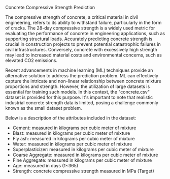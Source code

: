 Concrete Compressive Strength Prediction

The compressive strength of concrete, a critical material in civil engineering, refers to its ability to withstand failure, particularly in the form of cracks. The 28-day compressive strength is a widely used metric for evaluating the performance of concrete in engineering applications, such as supporting structural loads. Accurately predicting concrete strength is crucial in construction projects to prevent potential catastrophic failures in civil infrastructures. Conversely, concrete with excessively high strength may lead to increased material costs and environmental concerns, such as elevated CO2 emissions.

Recent advancements in machine learning (ML) techniques provide an alternative solution to address the prediction problem. ML can effectively capture the intricate and non-linear relationship between concrete mixture proportions and strength. However, the utilization of large datasets is essential for training such models. In this context, the "concrete.csv" dataset is provided for this purpose. It's important to note that realistic industrial concrete strength data is limited, posing a challenge commonly known as the small dataset problem.

Below is a description of the attributes included in the dataset:

- Cement: measured in kilograms per cubic meter of mixture
- Blast: measured in kilograms per cubic meter of mixture
- Fly ash: measured in kilograms per cubic meter of mixture
- Water: measured in kilograms per cubic meter of mixture
- Superplasticizer: measured in kilograms per cubic meter of mixture
- Coarse Aggregate: measured in kilograms per cubic meter of mixture
- Fine Aggregate: measured in kilograms per cubic meter of mixture
- Age: measured in days (1~365)
- Strength: concrete compressive strength measured in MPa (Target)
